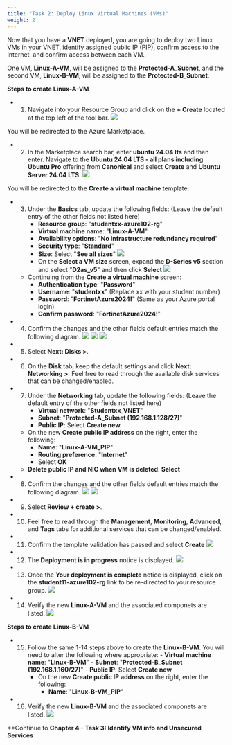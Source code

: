```yaml
---
title: "Task 2: Deploy Linux Virtual Machines (VMs)"
weight: 2
---
```






Now that you have a **VNET** deployed, you are going to deploy two Linux VMs in your VNET, identify assigned public IP (PIP), confirm access to the Internet, and confirm access between each VM.

One VM, **Linux-A-VM**, will be assigned to the **Protected-A_Subnet**, and the second VM, **Linux-B-VM**, will be assigned to the **Protected-B_Subnet**.

**Steps to create Linux-A-VM**
- 1. Navigate into your Resource Group and click on the **+ Create** located at the top left of the tool bar.
![](../Images/Azure-creating-vnet.PNG)  

You will be redirected to the Azure Marketplace.

- 2. In the Marketplace search bar, enter **ubuntu 24.04 lts** and then enter.  Navigate to the **Ubuntu 24.04 LTS - all plans including Ubuntu Pro** offering from **Canonical** and select **Create** and **Ubuntu Server 24.04 LTS**.
![](../Images/Azure-create-linux-vm.PNG)


You will be redirected to the **Create a virtual machine** template.

- 3. Under the **Basics** tab, update the following fields:
(Leave the default entry of the other fields not listed here)
        - **Resource group**:  "**studentxx-azure102-rg**"
        - **Virtual machine name**:  "**Linux-A-VM**"
        - **Availability options**:  "**No infrastructure redundancy required**"
        - **Security type**:  "**Standard**"
        - **Size**:  Select "**See all sizes**"
![](../Images/Azure-create-linux-vm-8.PNG)
        - On the **Select a VM size** screen, expand the **D-Series v5** section and select "**D2as_v5**" and then click **Select**
![](../Images/Azure-create-linux-vm-9.PNG)
    

    - Continuing from the **Create a virtual machine** screen:
        - **Authentication type**:  "**Password**"
        - **Username**:  "**studentxx**"  (Replace xx with your student number)
        - **Password**:  "**FortinetAzure2024!**" (Same as your Azure portal login)
        - **Confirm password**:  "**FortinetAzure2024!**"

- 4. Confirm the changes and the other fields default entries match the following diagram.
![](../Images/Azure-create-linux-vm-1.PNG)
![](../Images/Azure-create-linux-vm-2.PNG)
![](../Images/Azure-create-linux-vm-3.PNG)

- 5. Select **Next: Disks >**.

- 6. On the **Disk** tab, keep the default settings and click **Next: Networking >**.
Feel free to read through the available disk services that can be changed/enabled.

- 7. Under the **Networking** tab, update the following fields: (Leave the default entry of the other fields not listed here)
        - **Virtual network**:  "**Studentxx_VNET**"
        - **Subnet**:  "**Protected-A_Subnet (192.168.1.128/27)**"
        - **Public IP**:  Select **Create new**
    - On the new **Create public IP address** on the right, enter the following:
        - **Name**:  "**Linux-A-VM_PIP**"
        - **Routing preference**:  "**Internet**"
        - Select **OK**
    - **Delete public IP and NIC when VM is deleted**:  **Select**

- 8. Confirm the changes and the other fields default entries match the following diagram.
![](../Images/Azure-create-linux-vm-4.PNG)
![](../Images/Azure-create-linux-vm-5.PNG)

- 9. Select **Review + create >**.

- 10. Feel free to read through the **Management**, **Monitoring**, **Advanced**, and **Tags** tabs for additional services that can be changed/enabled.

- 11. Confirm the template validation has passed and select **Create**
![](../Images/Azure-create-linux-vm-6.PNG)

- 12. The **Deployment is in progress** notice is displayed.
![](../Images/Azure-create-linux-vm-7.PNG)

- 13. Once the **Your deployment is complete** notice is displayed, click on the **student11-azure102-rg** link to be re-directed to your resource group.
![](../Images/Azure-create-linux-vm-10.PNG)

- 14. Verify the new **Linux-A-VM** and the associated componets are listed.
![](../Images/Azure-create-linux-vm-11.PNG)

**Steps to create Linux-B-VM**
- 15. Follow the same 1-14 steps above to create the **Linux-B-VM**. You will need to alter the following where appropriate:
            - **Virtual machine name**:  "**Linux-B-VM**"
            - **Subnet**:  "**Protected-B_Subnet (192.168.1.160/27)**"
            - **Public IP**:  Select **Create new**
        - On the new **Create public IP address** on the right, enter the following:
            - **Name**:  "**Linux-B-VM_PIP**"

- 16. Verify the new **Linux-B-VM** and the associated componets are listed.
![](../Images/Azure-create-linux-vm-12.PNG)


**Continue to **Chapter 4 - Task 3: Identify VM info and Unsecured Services**



